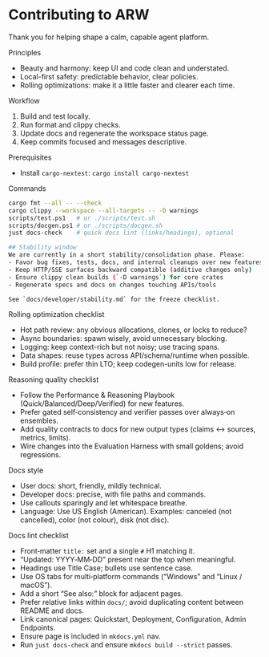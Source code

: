 # Contributing to ARW

Thank you for helping shape a calm, capable agent platform.

Principles
- Beauty and harmony: keep UI and code clean and understated.
- Local-first safety: predictable behavior, clear policies.
- Rolling optimizations: make it a little faster and clearer each time.

Workflow
1. Build and test locally.
2. Run format and clippy checks.
3. Update docs and regenerate the workspace status page.
4. Keep commits focused and messages descriptive.

Prerequisites
- Install `cargo-nextest`: `cargo install cargo-nextest`

Commands
```bash
cargo fmt --all -- --check
cargo clippy --workspace --all-targets -- -D warnings
scripts/test.ps1   # or ./scripts/test.sh
scripts/docgen.ps1 # or ./scripts/docgen.sh
just docs-check    # quick docs lint (links/headings), optional

## Stability window
We are currently in a short stability/consolidation phase. Please:
- Favor bug fixes, tests, docs, and internal cleanups over new features
- Keep HTTP/SSE surfaces backward compatible (additive changes only)
- Ensure clippy clean builds (`-D warnings`) for core crates
- Regenerate specs and docs on changes touching APIs/tools

See `docs/developer/stability.md` for the freeze checklist.
```

Rolling optimization checklist
- Hot path review: any obvious allocations, clones, or locks to reduce?
- Async boundaries: spawn wisely, avoid unnecessary blocking.
- Logging: keep context-rich but not noisy; use tracing spans.
- Data shapes: reuse types across API/schema/runtime when possible.
- Build profile: prefer thin LTO; keep codegen-units low for release.

Reasoning quality checklist
- Follow the Performance & Reasoning Playbook (Quick/Balanced/Deep/Verified) for new features.
- Prefer gated self‑consistency and verifier passes over always‑on ensembles.
- Add quality contracts to docs for new output types (claims ↔ sources, metrics, limits).
- Wire changes into the Evaluation Harness with small goldens; avoid regressions.

Docs style
- User docs: short, friendly, mildly technical.
- Developer docs: precise, with file paths and commands.
- Use callouts sparingly and let whitespace breathe.
 - Language: Use US English (American). Examples: canceled (not cancelled), color (not colour), disk (not disc).

Docs lint checklist
- Front‑matter `title:` set and a single `#` H1 matching it.
- “Updated: YYYY‑MM‑DD” present near the top when meaningful.
- Headings use Title Case; bullets use sentence case.
- Use OS tabs for multi‑platform commands (“Windows” and “Linux / macOS”).
- Add a short “See also:” block for adjacent pages.
- Prefer relative links within `docs/`; avoid duplicating content between README and docs.
- Link canonical pages: Quickstart, Deployment, Configuration, Admin Endpoints.
- Ensure page is included in `mkdocs.yml` nav.
- Run `just docs-check` and ensure `mkdocs build --strict` passes.
